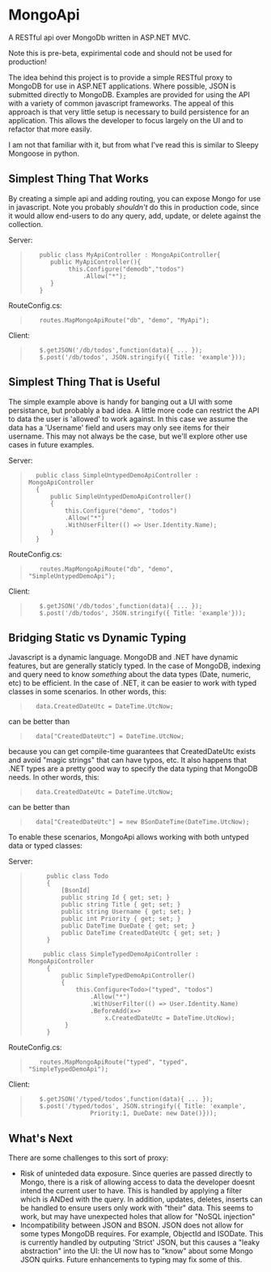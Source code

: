 MongoApi
========

A RESTful api over MongoDb written in ASP.NET MVC.

Note this is pre-beta, expirimental code and should not be used for production! 

The idea behind this project is to provide a simple RESTful proxy to MongoDB for use in ASP.NET applications.  Where possible, JSON is submitted directly to MongoDB.  Examples are provided for using the API with a variety of common javascript frameworks.  The appeal of this approach is that very little setup is necessary to build persistence for an application.  This allows the developer to focus largely on the UI and to refactor that more easily. 

I am not that familiar with it, but from what I've read this is similar to Sleepy Mongoose in python.

Simplest Thing That Works
-------------------------
By creating a simple api and adding routing, you can expose Mongo for use in javascript.  Note you probably _shouldn't_ do this in production code, since it would allow end-users to do any query, add, update, or delete against the collection.

Server:

>        public class MyApiController : MongoApiController{
>           public MyApiController(){
>                this.Configure("demodb","todos")
>                    .Allow("*");
>           }	
>        }

RouteConfig.cs:

>        routes.MapMongoApiRoute("db", "demo", "MyApi");

Client:

>        $.getJSON('/db/todos',function(data){ ... });
>        $.post('/db/todos', JSON.stringify({ Title: 'example'}));


Simplest Thing That is Useful
-----------------------------
The simple example above is handy for banging out a UI with some persistance, but probably a bad idea. A little more code can restrict the API to data the user is 'allowed' to work against.  In this case we assume the data has a 'Username' field and users may only see items for their username.  This may not always be the case, but we'll explore other use cases in future examples.


Server:

>       public class SimpleUntypedDemoApiController : MongoApiController
>       {
>           public SimpleUntypedDemoApiController()
>           {
>               this.Configure("demo", "todos")
>               .Allow("*")
>               .WithUserFilter(() => User.Identity.Name);
>           }
>       }

RouteConfig.cs:

>        routes.MapMongoApiRoute("db", "demo", "SimpleUntypedDemoApi");

Client:

>        $.getJSON('/db/todos',function(data){ ... });
>        $.post('/db/todos', JSON.stringify({ Title: 'example'}));

Bridging Static vs Dynamic Typing
---------------------------------
Javascript is a dynamic language. MongoDB and .NET have dynamic features, but are generally staticly typed.  In the case of MongoDB, indexing and query need to know _something_ about the data types (Date, numeric, etc) to be efficient.  In the case of .NET, it can be easier to work with typed classes in some scenarios.  In other words, this: 

>       data.CreatedDateUtc = DateTime.UtcNow;

can be better than

>       data["CreatedDateUtc"] = DateTime.UtcNow;

because you can get compile-time guarantees that CreatedDateUtc exists and avoid "magic strings" that can have typos, etc.  It also happens that .NET types are a pretty good way to
specify the data typing that MongoDB needs.  In other words, this:

>       data.CreatedDateUtc = DateTime.UtcNow;

can be better than

>       data["CreatedDateUtc"] = new BSonDateTime(DateTime.UtcNow);

To enable these scenarios, MongoApi allows working with both untyped data or typed classes:

Server:
>          public class Todo
>          {
>              [BsonId]
>              public string Id { get; set; }
>              public string Title { get; set; }
>              public string Username { get; set; }
>              public int Priority { get; set; }
>              public DateTime DueDate { get; set; }
>              public DateTime CreatedDateUtc { get; set; }
>          }
>               
>         public class SimpleTypedDemoApiController : MongoApiController
>          {
>              public SimpleTypedDemoApiController()
>              {
>                  this.Configure<Todo>("typed", "todos")
>                      .Allow("*")
>                      .WithUserFilter(() => User.Identity.Name)
>                      .BeforeAdd(x=>
>                          x.CreatedDateUtc = DateTime.UtcNow);
>               }
>          }

RouteConfig.cs:

>        routes.MapMongoApiRoute("typed", "typed", "SimpleTypedDemoApi");

Client:

>        $.getJSON('/typed/todos',function(data){ ... });
>        $.post('/typed/todos', JSON.stringify({ Title: 'example', 
>                      Priority:1, DueDate: new Date()}));



What's Next
-----------

There are some challenges to this sort of proxy:

* Risk of uninteded data exposure.  Since queries are passed directly to Mongo, there is a risk of allowing access to data the developer doesnt intend the current user to have.  This is handled by applying a filter which is ANDed with the query.  In addition, updates, deletes, inserts can be handled to ensure users only work with "their" data. This seems to work, but may have unexpected holes that allow for "NoSQL injection"
* Incompatibility between JSON and BSON.  JSON does not allow for some types MongoDB requires.  For example, ObjectId and ISODate.  This is currently handled by outputing 'Strict' JSON, but this causes a "leaky abstraction" into the UI:  the UI now has to "know" about some Mongo JSON quirks.  Future enhancements to typing may fix some of this.
